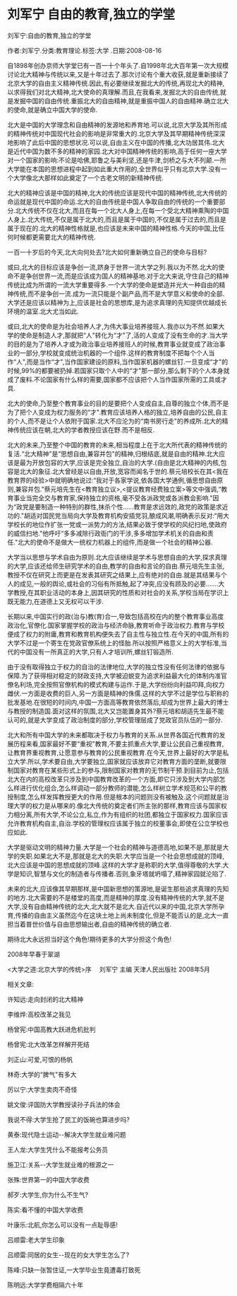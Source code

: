 # 刘军宁  自由的教育,独立的学堂    
    
刘军宁:自由的教育,独立的学堂    
作者:刘军宁.分类:教育理论.标签:大学 .日期:2008-08-16    
自1898年创办京师大学堂已有一百一十个年头了.自1998年北大百年第一次大规模讨论北大精神与传统以来,又是十年过去了.那次讨论有个重大收获,就是重新接续了北京大学的自由主义精神传统.因此,有必要继续发掘北大的传统,再现北大的精神,以求得我们对北大精神,北大使命的真理解.而且,在我看来,发掘北大的自由传统,就是发掘中国的自由传统.重振北大的自由精神,就是重振中国人的自由精神.确立北大的使命,就是确立中国大学的使命.    
北大是中国的大学理念和自由精神的发源地和养育地.可以说,北京大学及其所形成的精神传统对中国现代社会的影响是非常重大的.北京大学及其早期精神传统深深地影响了此后中国的思想状况.可以说,自由主义在中国的传播,北大功居其伟.北大是近代中国为数不多的精神的家园.北大对中国精神传统的影响,高于任何一座大学对一个国家的影响:不论是哈佛,耶鲁之与美利坚,还是牛津,剑桥之与大不列颠.一所大学能在本国的思想进程中起到如此重大作用的,全世界似乎只有北京大学.没有一个大学像北大那样如此奠定了一个古老文明的新精神传统.    
北大的精神应该是中国的精神,北大的传统应该是现代中国的精神传统,北大传统的命运就是现代中国的命运.北大的自由传统是中国人争取自由的传统的一个重要部分.北大传统不仅在北大,而且在每一个北大人身上,在每一个受北大精神熏陶的中国人身上.北大传统,不仅是属于北大的,而且是属于中国的,不仅是属于过去的,而且是属于现在的.北大的精神性格就是,也应该是未来中国的精神性格.今天的中国,比任何时候都更需要北大的精神传统.    
一百一十岁后的今天,北大向何处去?北大如何重新确立自己的使命与目标?    
或曰,北大的目标应该是争创一流,跻身于世界一流大学之列.我以为不然.北大的使命不是争创世界一流,而是应该成为国人的精神基地.对于北大来说,守住自己的精神传统比成为所谓的一流大学重要得多.一个大学的使命是塑造并光大一种自由的精神传统,而不是争创一流.成为一流只能是个副产品,而不是大学意义和使命的全部.大学还是应该以精神为上,应该是社会的思想库,是为追求真理的先知提供优越成长环境的温室.北大尤当如此.    
或曰,北大的使命是为社会培养人才,为伟大事业培养接班人.我亦以为不然.如果大学的使命是制造人才,那就把“人"转化为“才"了,活的人变成了没有生命的才.当大学的目的是为了培养人才或为政治事业培养接班人的时候,教育事业就变成了政治事业的一部分,学校就变成统治机器的一个组件.这样的教育制度不把每个个人当作“人",而是当作“才",当作国家建设的原料,当作国家机器的螺丝钉.一旦变成“才"的时候,99%的都要被扔掉.若国家只取个人中的“才"那一部分,那么剩下的个人本身就成了废料.不论国家有什么样的需要,国家都不应该把个人当作国家所需的工具或才具.    
北大的使命,乃至整个教育事业的目的是要把个人变成自主,自尊的独立个体,而不是为了把个人变成为权力服务的“才".教育应该培养人格的独立,培养自由的公民,自主的个人,而不是让个人依附于国家.北大不应沦为的“南书房行走"的养成所.北大的精神传统应该在朝,北大的学者教授应该在野.而不是相反.    
北大的未来,乃至整个中国的教育的未来,相当程度上在于北大所代表的精神传统的复活.“北大精神"是“思想自由,兼容并包"的精神,归根结底,就是自由的精神.北大应该是最为开放包容的大学,应该是完全独立,自治的大学.(自由是北大精神的内核,包容是北大的象征.北大曾经是以自由,开放,宽容而闻名于世的.蔡元培校长在其<我在教育界的经验>中就明确地说过:“我对于各家学说,依各国大学通例,循思想自由原则,兼容并包."蔡元培先生在<教育独立议>,<提议教育经费独立案>等文中强调,“教育事业当完全交与教育家,保持独立的资格,毫不受各派政党或各派教会影响."因为“政党是要制造一种特别的群性,抹杀个性......教育是求远效的,政党的政策是求近功的."胡适对国民党当局向大学及教育机构安插党羽,酿成风潮,明确表示反对:“用大学校长的地位作扩张一党或一派势力的方法,结果必致于使学校的风纪扫地,使政府的威信扫地."他呼吁“多多减除行政衙门的干涉,多多增加学术机关的自由和责任."北大的使命不是做大一统权力机器上的组件,而是做一个社会的精神公器.    
大学当以思想与学术自由为原则.北大应该继续是学术与思想自由的大学,探求真理的大学,应该还给师生研究学术的自由,教学的自由和言论的自由.蔡元培先生主张,教授不仅在研究上而更是在发表其研究之结果上,应有绝对的自由.就是其结果与个人的成见,一般的舆论,或社会的习俗有所抵触,起了冲突,应没有顾及的必要.......大学教授,在其职业活动的本身上,因其研究的性质和对社会的关系,学校当局在学识上既无能力,在道德上又无权可以干涉.    
长期以来,中国实行的政(治与)教(育)合一,导致包括高校在内的整个教育事业高度政治化,官僚化.国家掌握学校的政治与经济命脉,教育听命于政治权力.教育与学校便成了权力的附庸,教育和教育机构便失去了自主性与独立性.在今天的中国,所有的大学不过是一个寄生在党政官僚系统上的怪胎.所以按照严格意义上的大学标准,当代的中国没有一所真正的大学,只有人才培训所,螺丝钉锻造所.    
由于没有取得独立于权力的自治的法律地位,大学的独立性没有任何法律的依据与保障.为了获得相对稳定的财政支持,大学被迫蜕变为追求利益最大化的体制内准官僚名利场,完全按照官僚机构的模式构建与运作.于是,大学纷纷向利益叩拜,向权力雌伏.一方面是收费的巨人,另一方面是精神的侏儒.这样的大学不过是学位与职称的批发基地.在很短的时间内,中国一方面高等教育依然落后,却成为世界上最大的博士与教授的制造国.面对这样的氛围,北大又岂能置身其外?蔡元培和胡适先生最不能认可的,就是大学变成了政治制度的部分,学校管理层成了党政官员队伍的一部分.    
北大和所有中国大学的未来都取决于权力与教育的关系.从世界各国近代教育的发展历程来看,国家最好不要“重视"教育,不要主抓重点大学,要让公民自己重视教育,让教育界重视教育,让愿意参与教育的公民重视教育.在今天,世界上最好的大学是私立大学.所以,学术要自由,大学要独立,国家就应该放弃它对教育方面的垄断,就要限制国家对教育在某些形式上的参与,限制国家对教育的无节制干预.到目前为止,包括北大在内的高校改革只涉及到中国教育改革的一个方面,即它只涉及到大学内部怎么样进行优化组合,怎么样调动一部分教师的潜能,怎么样树立学术规范和公平的教授制度,怎么样发挥教授更大的作用.但是根本的问题则没有被触及.这个问题就是治理大学的权力是从哪来的.像北大传统的奠定者们所主张的那样,教育应该与国家权力相分离,所有大学,不论公立,私立,作为有组织的社团,都独立于国家权力.国家应该允许教育机构自主,自治.学校的管理权应该属于独立的校董事会,即使在公立学校也应如此.    
大学是驱动文明的精神力量.大学是一个社会的精神与道德高地,如果不是,那就是大学的失职.如果北大不是,那就是北大的失职.大学应当是一个社会思想成就的顶峰,北大应该是中国的思想成就的顶峰.这样的大学才是称职的大学,值得尊敬的大学.大学是知识,智慧与文化的制造者与传播者.否则,象牙塔就坍塌了,精神家园就沦陷了.    
未来的北大,应该像其早期那样,是中国新思想的策源地,是诞生那些追求真理的先知的地方.北大需要的不是楼堂的高度,而是精神的厚度.没有精神传统的大学,就不是大学,没有自由精神传统的北大,北大就不是北大.自近代以来的中国,北京大学所孕育,传播的自由主义虽然迄今在这块土地上尚未制度化,但是不能否认的是,北大一直担当着普世价值与自由思想输出者,自由的精神传统的确立者.    
期待北大永远担当好这个角色!期待更多的大学分担这个角色!    
2008年早春于翠湖    
<大学之道:北京大学的传统>序　 刘军宁 主编 天津人民出版社 2008年5月    
    
相关文章:    
许知远:走向封闭的北大精神    
李维烨:高校改革之我见    
杨曾宪:中国高教大跃进危机批判    
杨曾宪:北大改革怎样解开死结    
刘正山:可爱,可恨的杨帆    
林奇:大学的“脾气"有多大    
厉以宁:大学生卖肉不奇怪    
姚文俊:评国防大学教授读孙子兵法的体会    
我说不得:大学生抢了民工的饭碗也算进步吗?    
黄泰:现代隐士运动--解决大学生就业难问题    
王人龙:大学生凭什么不能报考公务员    
施卫江:关系--大学生就业难的根源之一    
张殊:世界第一的中国大学收费    
郝歹:大学生,你为什么不生气?    
陈实:看不懂的中国大学收费    
叶康乐:北航,你怎么可以没有一点耻辱感!    
吕顺雷:老大学生印象    
吕顺雷:同居的女生--现在的女大学生怎么了?    
陈峰:只缺一张暂住证,一大学毕业生竟遭毒打致死    
陈明远:大学学费相隔六十年
